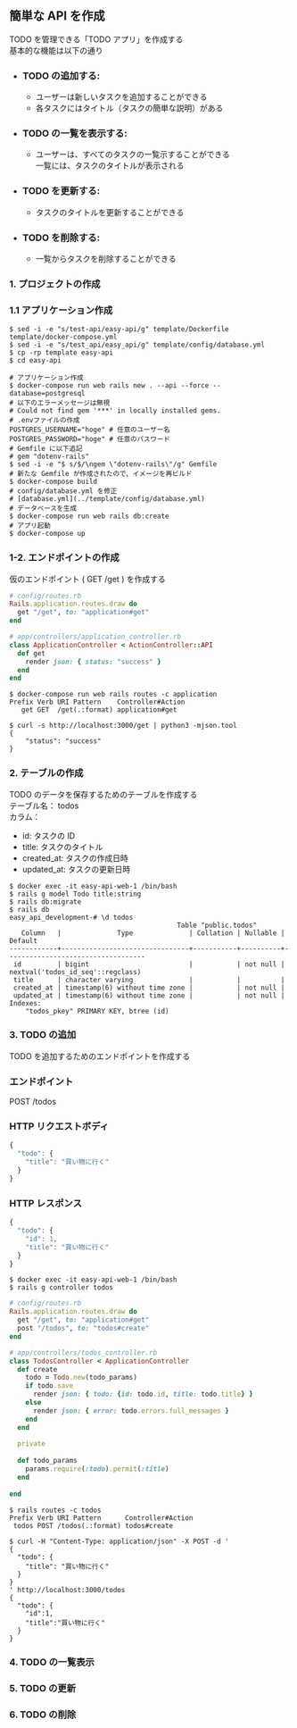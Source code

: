 ## 簡単な API を作成

TODO を管理できる「TODO アプリ」を作成する  
基本的な機能は以下の通り  

- ### TODO の追加する:  
  - ユーザーは新しいタスクを追加することができる  
  - 各タスクにはタイトル（タスクの簡単な説明）がある  
- ### TODO の一覧を表示する:  
  - ユーザーは、すべてのタスクの一覧示することができる  
  一覧には、タスクのタイトルが表示される
- ### TODO を更新する:  
  - タスクのタイトルを更新することができる
- ### TODO を削除する:  
  - 一覧からタスクを削除することができる

### 1. プロジェクトの作成
### 1.1 アプリケーション作成
```console
$ sed -i -e "s/test-api/easy-api/g" template/Dockerfile template/docker-compose.yml
$ sed -i -e "s/test_api/easy_api/g" template/config/database.yml 
$ cp -rp template easy-api
$ cd easy-api

# アプリケーション作成
$ docker-compose run web rails new . --api --force --database=postgresql
# 以下のエラーメッセージは無視
# Could not find gem '***' in locally installed gems.
# .envファイルの作成
POSTGRES_USERNAME="hoge" # 任意のユーザー名
POSTGRES_PASSWORD="hoge" # 任意のパスワード
# Gemfile に以下追記
# gem "dotenv-rails"
$ sed -i -e "$ s/$/\ngem \"dotenv-rails\"/g" Gemfile
# 新たな Gemfile が作成されたので、イメージを再ビルド
$ docker-compose build
# config/database.yml を修正
# [database.yml](../template/config/database.yml)
# データベースを生成
$ docker-compose run web rails db:create
# アプリ起動
$ docker-compose up
```

### 1-2. エンドポイントの作成
仮のエンドポイント ( GET /get ) を作成する
```rb
# config/routes.rb
Rails.application.routes.draw do
  get "/get", to: "application#get"
end
```

```rb
# app/controllers/application_controller.rb
class ApplicationController < ActionController::API
  def get
    render json: { status: "success" }
  end
end
```

```console
$ docker-compose run web rails routes -c application
Prefix Verb URI Pattern    Controller#Action
   get GET  /get(.:format) application#get
```

```console
$ curl -s http://localhost:3000/get | python3 -mjson.tool
{
    "status": "success"
}
```

### 2. テーブルの作成
TODO のデータを保存するためのテーブルを作成する  
テーブル名： todos  
カラム：
- id: タスクの ID
- title: タスクのタイトル
- created_at: タスクの作成日時
- updated_at: タスクの更新日時

```console
$ docker exec -it easy-api-web-1 /bin/bash
$ rails g model Todo title:string
$ rails db:migrate
$ rails db
easy_api_development-# \d todos
                                          Table "public.todos"
   Column   |              Type              | Collation | Nullable |              Default
------------+--------------------------------+-----------+----------+-----------------------------------
 id         | bigint                         |           | not null | nextval('todos_id_seq'::regclass)
 title      | character varying              |           |          |
 created_at | timestamp(6) without time zone |           | not null |
 updated_at | timestamp(6) without time zone |           | not null |
Indexes:
    "todos_pkey" PRIMARY KEY, btree (id)
```

### 3. TODO の追加
TODO を追加するためのエンドポイントを作成する
### エンドポイント
  POST /todos
### HTTP リクエストボディ
```js
{
  "todo": {
    "title": "買い物に行く"
  }
}
```

### HTTP レスポンス
```js
{
  "todo": {
    "id": 1,
    "title": "買い物に行く"
  }
}
```

```console
$ docker exec -it easy-api-web-1 /bin/bash
$ rails g controller todos
```

```rb
# config/routes.rb
Rails.application.routes.draw do
  get "/get", to: "application#get"
  post "/todos", to: "todos#create"
end
```

```rb
# app/controllers/todos_controller.rb
class TodosController < ApplicationController
  def create
    todo = Todo.new(todo_params)
    if todo.save
      render json: { todo: {id: todo.id, title: todo.title} }
    else
      render json: { error: todo.errors.full_messages }
    end
  end
  
  private
  
  def todo_params
    params.require(:todo).permit(:title)
  end
  
end
```

```console
$ rails routes -c todos
Prefix Verb URI Pattern      Controller#Action
 todos POST /todos(.:format) todos#create
```

```console
$ curl -H "Content-Type: application/json" -X POST -d '
{
  "todo": {
    "title": "買い物に行く"
  }
}
' http://localhost:3000/todos
{
  "todo": {
    "id":1,
    "title":"買い物に行く"
  }
}
```

### 4. TODO の一覧表示

### 5. TODO の更新

### 6. TODO の削除
